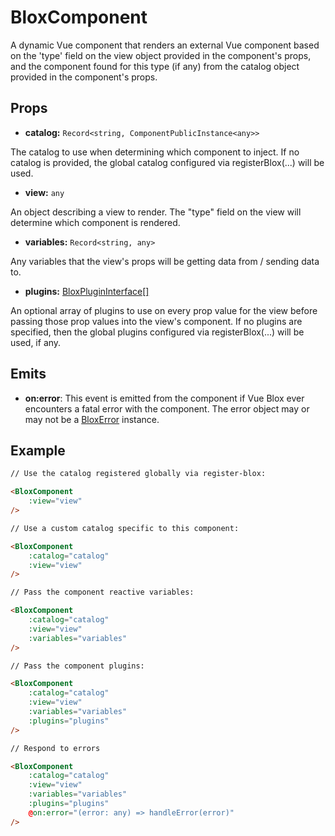 # BloxComponent

A dynamic Vue component that renders an external Vue component based on the 'type' field on the view object provided in the component's props, and the component found for this type (if any) from the catalog object provided in the component's props.

## Props

- **catalog:** ```Record<string, ComponentPublicInstance<any>>```

The catalog to use when determining which component to inject. If no catalog is provided, the global catalog configured via registerBlox(...) will be used.

- **view:** ```any```

An object describing a view to render. The "type" field on the view will determine which component is rendered.

- **variables:** ```Record<string, any>```

Any variables that the view's props will be getting data from / sending data to.

- **plugins:** [BloxPluginInterface[]](/docs/api/interfaces/blox-plugin-interface)

An optional array of plugins to use on every prop value for the view before passing those prop values into the view's component. If no plugins are specified, then the global plugins configured via registerBlox(...) will be used, if any.

## Emits

- **on:error**: This event is emitted from the component if Vue Blox ever encounters a fatal error with the component. The error object may or may not be a [BloxError](/docs/api/classes/blox-error) instance.

## Example

```html
// Use the catalog registered globally via register-blox:

<BloxComponent
	:view="view"
/>
```

```html
// Use a custom catalog specific to this component:

<BloxComponent
	:catalog="catalog"
	:view="view"
/>
```

```html
// Pass the component reactive variables:

<BloxComponent
	:catalog="catalog"
	:view="view"
	:variables="variables"
/>
```

```html
// Pass the component plugins:

<BloxComponent
	:catalog="catalog"
	:view="view"
	:variables="variables"
	:plugins="plugins"
/>
```

```html
// Respond to errors

<BloxComponent
	:catalog="catalog"
	:view="view"
	:variables="variables"
	:plugins="plugins"
	@on:error="(error: any) => handleError(error)"
/>
```